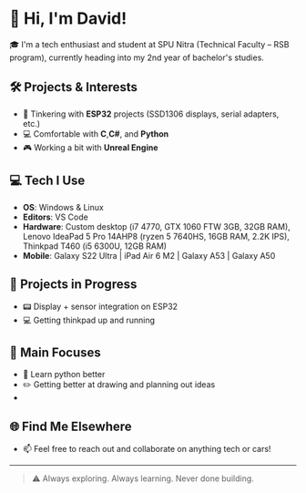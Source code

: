 # 👋 Hi, I'm David!

🎓 I'm a tech enthusiast and student at SPU Nitra (Technical Faculty – RSB program), currently heading into my 2nd year of bachelor's studies.

## 🛠️ Projects & Interests

- 🔧 Tinkering with **ESP32** projects (SSD1306 displays, serial adapters, etc.)
- 💻 Comfortable with **C**,**C#**, and **Python**
- 🎮 Working a bit with **Unreal Engine**

## 💻 Tech I Use

- **OS**: Windows & Linux  
- **Editors**: VS Code  
- **Hardware**: Custom desktop (i7 4770, GTX 1060 FTW 3GB, 32GB RAM), Lenovo IdeaPad 5 Pro 14AHP8 (ryzen 5 7640HS, 16GB RAM, 2.2K IPS), Thinkpad T460 (i5 6300U, 12GB RAM)
- **Mobile**: Galaxy S22 Ultra | iPad Air 6 M2 | Galaxy A53 | Galaxy A50

## 🚗 Projects in Progress

- 📟 Display + sensor integration on ESP32
- 💻 Getting thinkpad up and running

## 🔎 Main Focuses
- 📖 Learn python better
- ✏️ Getting better at drawing and planning out ideas
- 
## 🌐 Find Me Elsewhere

- 📫 Feel free to reach out and collaborate on anything tech or cars!

---

> ⚠️ Always exploring. Always learning. Never done building.

